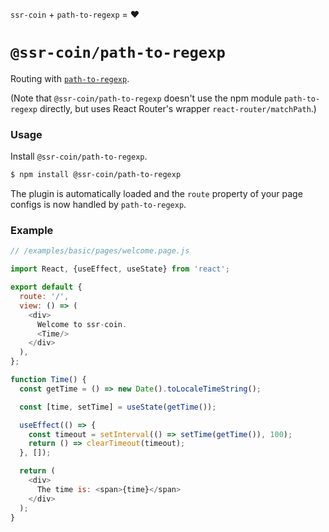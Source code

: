 <!---






    WARNING, READ THIS.
    This is a computed file. Do not edit.
    Instead, edit `/plugins/path-to-regexp/readme.template.md` and run `npm run docs` (or `yarn docs`).












    WARNING, READ THIS.
    This is a computed file. Do not edit.
    Instead, edit `/plugins/path-to-regexp/readme.template.md` and run `npm run docs` (or `yarn docs`).












    WARNING, READ THIS.
    This is a computed file. Do not edit.
    Instead, edit `/plugins/path-to-regexp/readme.template.md` and run `npm run docs` (or `yarn docs`).












    WARNING, READ THIS.
    This is a computed file. Do not edit.
    Instead, edit `/plugins/path-to-regexp/readme.template.md` and run `npm run docs` (or `yarn docs`).












    WARNING, READ THIS.
    This is a computed file. Do not edit.
    Instead, edit `/plugins/path-to-regexp/readme.template.md` and run `npm run docs` (or `yarn docs`).






-->

`ssr-coin` + `path-to-regexp` = :heart:

# `@ssr-coin/path-to-regexp`

Routing with [`path-to-regexp`](https://github.com/pillarjs/path-to-regexp).

(Note that `@ssr-coin/path-to-regexp` doesn't use the npm module `path-to-regexp` directly, but uses React Router's wrapper `react-router/matchPath`.)

### Usage

Install `@ssr-coin/path-to-regexp`.

~~~bash
$ npm install @ssr-coin/path-to-regexp
~~~

The plugin is automatically loaded and
the `route` property of your page configs is now handled by `path-to-regexp`.

### Example

~~~js
// /examples/basic/pages/welcome.page.js

import React, {useEffect, useState} from 'react';

export default {
  route: '/',
  view: () => (
    <div>
      Welcome to ssr-coin.
      <Time/>
    </div>
  ),
};

function Time() {
  const getTime = () => new Date().toLocaleTimeString();

  const [time, setTime] = useState(getTime());

  useEffect(() => {
    const timeout = setInterval(() => setTime(getTime()), 100);
    return () => clearTimeout(timeout);
  }, []);

  return (
    <div>
      The time is: <span>{time}</span>
    </div>
  );
}
~~~

<!---






    WARNING, READ THIS.
    This is a computed file. Do not edit.
    Instead, edit `/plugins/path-to-regexp/readme.template.md` and run `npm run docs` (or `yarn docs`).












    WARNING, READ THIS.
    This is a computed file. Do not edit.
    Instead, edit `/plugins/path-to-regexp/readme.template.md` and run `npm run docs` (or `yarn docs`).












    WARNING, READ THIS.
    This is a computed file. Do not edit.
    Instead, edit `/plugins/path-to-regexp/readme.template.md` and run `npm run docs` (or `yarn docs`).












    WARNING, READ THIS.
    This is a computed file. Do not edit.
    Instead, edit `/plugins/path-to-regexp/readme.template.md` and run `npm run docs` (or `yarn docs`).












    WARNING, READ THIS.
    This is a computed file. Do not edit.
    Instead, edit `/plugins/path-to-regexp/readme.template.md` and run `npm run docs` (or `yarn docs`).






-->
